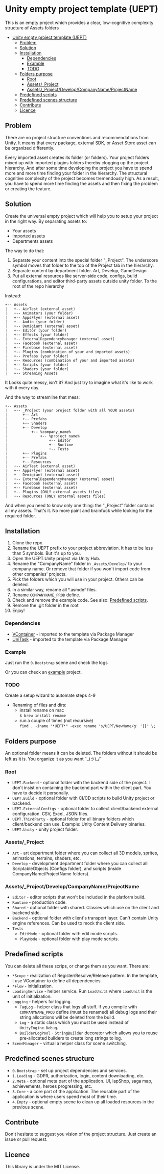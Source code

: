 Unity empty project template (UEPT)
===

This is an empty project which provides a clear, low-cognitive complexity structure of Assets folders

<!-- TOC -->
* [Unity empty project template (UEPT)](#unity-empty-project-template--uept-)
  * [Problem](#problem)
  * [Solution](#solution)
  * [Installation](#installation)
    * [Dependencies](#dependencies)
    * [Example](#example)
    * [TODO](#todo)
  * [Folders purpose](#folders-purpose)
    * [Root](#root)
    * [Assets/_Project](#assets-_-project)
    * [Assets/_Project/Develop/CompanyName/ProjectName](#assets-_-projectdevelopcompanynameprojectname)
  * [Predefined scripts](#predefined-scripts)
  * [Predefined scenes structure](#predefined-scenes-structure)
  * [Contribute](#contribute)
  * [Licence](#licence)
<!-- TOC -->

## Problem

There are no project structure conventions and recommendations from Unity. It means that every package, external SDK, or Asset Store asset can be organized differently.

Every imported asset creates its folder (or folders). Your project folders mixed up with imported plugins folders thereby clogging up the project hierarchy.
And after some time developing the project you have to spend more and more time finding your folder in the hierarchy.
The structural cognitive complexity of the project becomes tremendously high. As a result, you have to spend more time finding the assets and then fixing the problem or creating the feature.

## Solution

Create the universal empty project which will help you to setup your project in the right way. By separating assets to:
- Your assets
- Imported assets
- Departments assets

The way to do that:
1. Separate your content into the special folder "_Project". The underscore symbol moves that folder to the top of the Project tab in the hierarchy.
2. Separate content by department folder. Art, Develop, GameDesign
3. Put all external resources like server-side code, configs, build configurations, and editor third-party assets outside unity folder. To the root of the repo hierarchy

Instead:
```
+-- Assets
|   +-- AirTest (external asset)
|   +-- Animators (your folder)
|   +-- AppsFlyer (external asset)
|   +-- Audio (your folder)
|   +-- Demigiant (external asset)
|   +-- Editor (your folder)
|   +-- Effects (your folder)
|   +-- ExternalDependencyManager (external asset)
|   +-- Facebook (external asset)
|   +-- Firebase (external asset)
|   +-- Plugins (combination of your and imported assets)
|   +-- Prefabs (your folder)
|   +-- Resources (combination of your and imported assets)
|   +-- Scripts (your folder)
|   +-- Shaders (your folder)
|   +-- Streaming Assets
```

It Looks quite messy, isn't it? And just try to imagine what it's like to work with it every day.

And the way to streamline that mess:
```
+-- Assets
|   +-- _Project (your project folder with all YOUR assets)
|       +-- Art
|       +-- Prefabs
|       +-- Shaders
|       +-- Develop
|           +-- %company_name%
|               +-- %project_name%
|                   +-- Editor
|                   +-- Runtime
|                   +-- Tests
|       +-- Plugins
|       +-- Prefabs
|       +-- Resources
|   +-- AirTest (external asset)
|   +-- AppsFlyer (external asset)
|   +-- Demigiant (external asset)
|   +-- ExternalDependencyManager (external asset)
|   +-- Facebook (external asset)
|   +-- Firebase (external asset)
|   +-- Plugins (ONLY external assets files)
|   +-- Resources (ONLY external assets files)
```

And when you need to know only one thing: the "_Project" folder contains all my assets. That's it. No more paint and brainfuck while looking for the required folder.

## Installation
1. Clone the repo.
2. Rename the UEPT prefix to your project abbreviation. It has to be less than 5 symbols. But it's up to you.
3. Open the UEPT.Unity project via Unity Hub.
4. Rename the "CompanyName" folder in `_Assets/Develop/` to your company name. Or remove that folder if you won't import code from other companies' projects.
5. Pick the folders which you will use in your project. Others can be deleted.
6. In a similar way, rename all *.asmdef files.
7. Rename `COMPANYNAME_PROD` define.
8. Check and remove the example code. See also: [Predefined scripts](#predefined-scripts).
9. Remove the .git folder in the root
10. Enjoy!

### Dependencies
- [VContainer](https://github.com/hadashiA/VContainer) - imported to the template via Package Manager
- [UniTask](https://github.com/Cysharp/UniTask) - imported to the template via Package Manager

### Example
Just run the `0.Bootstrap` scene and check the logs

Or you can check an [example](https://github.com/vangogih/UEPT.Example) project.

### TODO
Create a setup wizard to automate steps 4-9
- Renaming of files and dirs:  
  - install rename on mac  
`$ brew install rename`  
  - run a couple of times (not recursive)  
`find . -iname "*UEPT*" -exec rename 's/UEPT/NewName/g' '{}' \; `


## Folders purpose

An optional folder means it can be deleted. The folders without it should be left as it is. You organize it as you want ¯\_(ツ)_/¯

### Root
- `UEPT.Backend` - optional folder with the backend side of the project. I don't insist on containing the backend part within the client part. You have to decide it personally.
- `UEPT.Build` - optional folder with CI/CD scripts to build Unity project or backend.
- `UEPT.ExternalConfigs` - optional folder to collect client/backend external configuration. CSV, Excel, JSON files.
- `UEPT.ThirdParty` - optional folder for all binary folders which client/backend can use. Example: Unity Content Delivery binaries.
- `UEPT.Unity` - unity project folder.

### Assets/_Project
- `Art` - art department folder where you can collect all 3D models, sprites, animations, terrains, shaders, etc.
- `Develop` - development department folder where you can collect all ScriptableObjects (Configs folder), and scripts (inside CompanyName/ProjectName folders).

### Assets/_Project/Develop/CompanyName/ProjectName
- `Editor` - editor scripts that won't be included in the platform build.
- `Runtime` - production code.
- `Shared` - optional folder with shared. Classes which use on the client and backend side.
- `Backend` - optional folder with client's transport layer. Can't contain Unity engine references. Can be used to mock the client side.
- `Tests`
  - `EditMode` - optional folder with edit mode scripts.
  - `PlayMode` - optional folder with play mode scripts.

## Predefined scripts

You can delete all these scrips, or change them as you want. There are:

- `*Scope` - realization of Register/Resolve/Release pattern. In the template, I use VContainer to define all dependencies.
- `*Flow` - initialization.
- `LoadingService` - helper service. Run `LoadUnit`s where `LoadUnit` is the unit of initialization.
- `Logging` - helpers for logging.
  - `TagLog` - helper class that logs all stuff.
    If you compile with `COMPANYNAME_PROD` define (must be renamed) all debug logs and their string allocations will be deleted from the build.
  - `Log` - a static class which you must be used instead of `UnityEngine.Debug`.
  - `BuilderLogPool` - `StringBuilder` decorator which allows you to reuse pre-allocated builders to create long strings to log.
- `SceneManager` - virtual a helper class for scene switching.

## Predefined scenes structure

- `0.Bootstrap` - set up project dependencies and services.
- `1.Loading` - GDPR, authorization, login, content downloading, etc.
- `2.Meta` - optional meta part of the application. UI, IapShop, saga map, achievements, heroes progressing, etc.
- `3.Core` - a core part of the application. The reusable part of the application is where users spend most of their time.
- `4.Empty` - optional empty scene to clean up all loaded resources in the previous scene.

## Contribute

Don't hesitate to suggest you vision of the project structure. Just create an issue or pull request.

## Licence
This library is under the MIT License.
